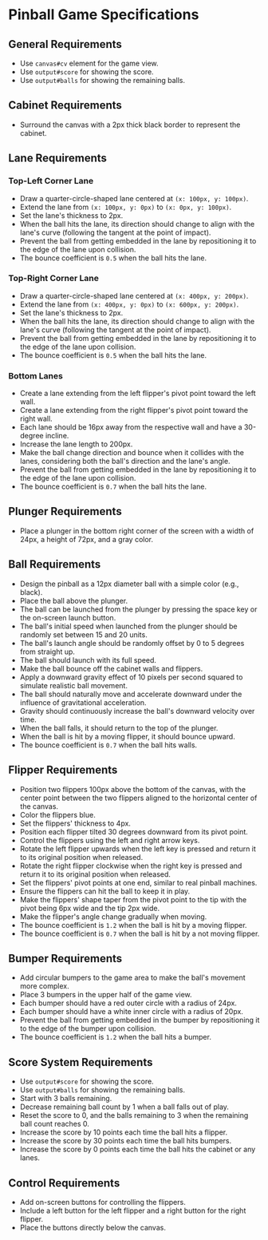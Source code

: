 # Pinball Game Specifications

## General Requirements
- Use `canvas#cv` element for the game view.
- Use `output#score` for showing the score.
- Use `output#balls` for showing the remaining balls.

## Cabinet Requirements
- Surround the canvas with a 2px thick black border to represent the cabinet.

## Lane Requirements
### Top-Left Corner Lane
- Draw a quarter-circle-shaped lane centered at `(x: 100px, y: 100px)`.
- Extend the lane from `(x: 100px, y: 0px)` to `(x: 0px, y: 100px)`.
- Set the lane's thickness to 2px.
- When the ball hits the lane, its direction should change to align with the lane's curve (following the tangent at the point of impact).
- Prevent the ball from getting embedded in the lane by repositioning it to the edge of the lane upon collision.
- The bounce coefficient is `0.5` when the ball hits the lane.

### Top-Right Corner Lane
- Draw a quarter-circle-shaped lane centered at `(x: 400px, y: 200px)`.
- Extend the lane from `(x: 400px, y: 0px)` to `(x: 600px, y: 200px)`.
- Set the lane's thickness to 2px.
- When the ball hits the lane, its direction should change to align with the lane's curve (following the tangent at the point of impact).
- Prevent the ball from getting embedded in the lane by repositioning it to the edge of the lane upon collision.
- The bounce coefficient is `0.5` when the ball hits the lane.

### Bottom Lanes
- Create a lane extending from the left flipper's pivot point toward the left wall.
- Create a lane extending from the right flipper's pivot point toward the right wall.
- Each lane should be 16px away from the respective wall and have a 30-degree incline.
- Increase the lane length to 200px.
- Make the ball change direction and bounce when it collides with the lanes, considering both the ball's direction and the lane's angle.
- Prevent the ball from getting embedded in the lane by repositioning it to the edge of the lane upon collision.
- The bounce coefficient is `0.7` when the ball hits the lane.

## Plunger Requirements
- Place a plunger in the bottom right corner of the screen with a width of 24px, a height of 72px, and a gray color.

## Ball Requirements
- Design the pinball as a 12px diameter ball with a simple color (e.g., black).
- Place the ball above the plunger.
- The ball can be launched from the plunger by pressing the space key or the on-screen launch button.
- The ball's initial speed when launched from the plunger should be randomly set between 15 and 20 units.
- The ball's launch angle should be randomly offset by 0 to 5 degrees from straight up.
- The ball should launch with its full speed.
- Make the ball bounce off the cabinet walls and flippers.
- Apply a downward gravity effect of 10 pixels per second squared to simulate realistic ball movement.
- The ball should naturally move and accelerate downward under the influence of gravitational acceleration.
- Gravity should continuously increase the ball's downward velocity over time.
- When the ball falls, it should return to the top of the plunger.
- When the ball is hit by a moving flipper, it should bounce upward.
- The bounce coefficient is `0.7` when the ball hits walls.

## Flipper Requirements
- Position two flippers 100px above the bottom of the canvas, with the center point between the two flippers aligned to the horizontal center of the canvas.
- Color the flippers blue.
- Set the flippers' thickness to 4px.
- Position each flipper tilted 30 degrees downward from its pivot point.
- Control the flippers using the left and right arrow keys.
- Rotate the left flipper upwards when the left key is pressed and return it to its original position when released.
- Rotate the right flipper clockwise when the right key is pressed and return it to its original position when released.
- Set the flippers' pivot points at one end, similar to real pinball machines.
- Ensure the flippers can hit the ball to keep it in play.
- Make the flippers' shape taper from the pivot point to the tip with the pivot being 6px wide and the tip 2px wide.
- Make the flipper's angle change gradually when moving.
- The bounce coefficient is `1.2` when the ball is hit by a moving flipper.
- The bounce coefficient is `0.7` when the ball is hit by a not moving flipper.

## Bumper Requirements
- Add circular bumpers to the game area to make the ball's movement more complex.
- Place 3 bumpers in the upper half of the game view.
- Each bumper should have a red outer circle with a radius of 24px.
- Each bumper should have a white inner circle with a radius of 20px.
- Prevent the ball from getting embedded in the bumper by repositioning it to the edge of the bumper upon collision.
- The bounce coefficient is `1.2` when the ball hits a bumper.

## Score System Requirements
- Use `output#score` for showing the score.
- Use `output#balls` for showing the remaining balls.
- Start with 3 balls remaining.
- Decrease remaining ball count by 1 when a ball falls out of play.
- Reset the score to 0, and the balls remaining to 3 when the remaining ball count reaches 0.
- Increase the score by 10 points each time the ball hits a flipper.
- Increase the score by 30 points each time the ball hits bumpers.
- Increase the score by 0 points each time the ball hits the cabinet or any lanes.

## Control Requirements
- Add on-screen buttons for controlling the flippers.
- Include a left button for the left flipper and a right button for the right flipper.
- Place the buttons directly below the canvas.

